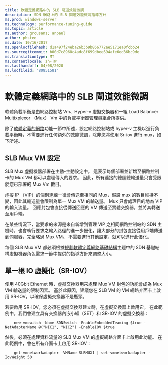 ```yaml
---
title: 軟體定義網路中的 SLB 閘道效能微調
description: SDN 網路上的 SLB 閘道效能微調指導方針
ms.prod: windows-server
ms.technology: performance-tuning-guide
ms.topic: article
ms.author: grcusanz; anpaul
author: phstee
ms.date: 10/16/2017
ms.openlocfilehash: d1a497f24eba26b3b9b866772ae5171ea0fcbb24
ms.sourcegitcommit: b00d7c8968c4adc8f699dbee694afe6ed36bc9de
ms.translationtype: MT
ms.contentlocale: zh-TW
ms.lasthandoff: 04/08/2020
ms.locfileid: "80851581"
---
```

# <a name="slb-gateway-performance-tuning-in-software-defined-networks"></a>軟體定義網路中的 SLB 閘道效能微調

軟體負載平衡是由網路控制站 Vm、Hyper-v 虛擬交換器和一組 Load Balancer Multixplexor （Mux） Vm 中的負載平衡器管理員組合所提供。

除了[軟體定義的網路](index.md)功能一節中所述，設定網路控制站或 hyper-v 主機以進行負載平衡時，不需要進行任何額外的效能微調，除非您將使用 Sr-iov 進行 mux，如下所述。

## <a name="slb-mux-vm-configuration"></a>SLB Mux VM 設定

SLB Mux 虛擬機器部署在主動-主動設定中。  這表示每個部署並新增至網路控制卡的 Mux VM 都可以處理傳入的要求。  因此，所有連接的總匯總輸送量只會受限於您已部署的 Mux Vm 數目。  

虛擬 IP （VIP）的個別連線一律會傳送至相同的 Mux，假設 mux 的數目維持不變，因此其輸送量會限制為單一 Mux VM 的輸送量。  Mux 只會處理目的地為 VIP 的輸入流量。  回應封包會直接從傳送回應的 VM 傳送至實體交換器，並將其轉送至用戶端。

在某些情況下，當要求的來源是來自新增到管理 VIP 之相同網路控制站的 SDN 主機時，也會執行要求之輸入路徑的進一步優化，讓大部分的封包直接從用戶端傳送到伺服器，完全略過 Mux VM。  不需要進行其他設定，就可以進行此優化。

每個 SLB Mux VM 都必須根據[規劃軟體定義網路基礎結構](../../../../networking/sdn/plan/Plan-a-Software-Defined-Network-Infrastructure.md)主題中的 SDN 基礎結構虛擬機器角色需求一節中提供的指導方針來調整大小。

## <a name="single-root-io-virtualization-sr-iov"></a>單一根 IO 虛擬化（SR-IOV）

使用 40Gbit Ethernet 時，虛擬交換器用來處理 Mux VM 封包的功能會成為 Mux VM 輸送量的限制因素。  基於此原因，建議您在 SLB VM 的 VM 網路介面卡上啟用 SR-IOV，以確保虛擬交換器不是瓶頸。

若要啟用 SR-IOV，您必須在虛擬交換器建立時，在虛擬交換器上啟用它。  在此範例中，我們會建立具有交換器內嵌小組（SET）和 SR-IOV 的虛擬交換器：
``` syntax
    new-vmswitch -Name SDNSwitch -EnableEmbeddedTeaming $true -NetAdapterName @("NIC1", "NIC2") -EnableIOV $true
```
然後，必須在處理資料流量的 SLB Mux VM 的虛擬網路介面卡上啟用此功能。  在此範例中，會在所有介面卡上啟用 SR-IOV：
``` syntax
    get-vmnetworkadapter -VMName SLBMUX1 | set-vmnetworkadapter -IovWeight 50
```

